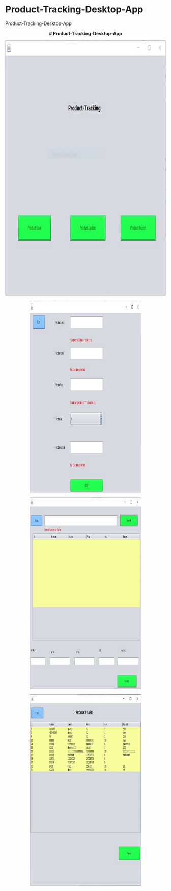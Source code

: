 # Product-Tracking-Desktop-App
Product-Tracking-Desktop-App
<p align="center">
 <b> # Product-Tracking-Desktop-App
 </b>

</p>

<p align="center">
  <img width="800" height="800" src="1.JPG">
</p>
<p align="center">
  <img width="350" height="600" src="2.JPG">
</p><p align="center">
  <img width="350" height="600" src="3.JPG">
</p><p align="center">
  <img width="350" height="600" src="4.JPG">
</p>

